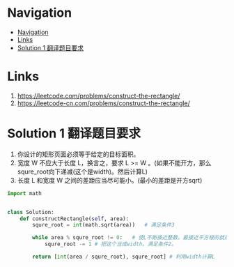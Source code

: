 # Navigation
- [Navigation](#navigation)
- [Links](#links)
- [Solution 1 翻译题目要求](#solution-1-翻译题目要求)

# Links
1. https://leetcode.com/problems/construct-the-rectangle/
2. https://leetcode-cn.com/problems/construct-the-rectangle/


# Solution 1 翻译题目要求
1. 你设计的矩形页面必须等于给定的目标面积。
2. 宽度 W 不应大于长度 L，换言之，要求 L >= W 。(如果不能开方，那么squre_root向下递减(这个是width)。然后计算L)
3. 长度 L 和宽度 W 之间的差距应当尽可能小。(最小的差距是开方sqrt)

```python
import math


class Solution:
    def constructRectangle(self, area):
        squre_root = int(math.sqrt(area))   # 满足条件3

        while area % squre_root != 0:   # 使L不断接近整数。最接近平方根的就是结果。
            squre_root -= 1 # 把这个当成width。满足条件2。

        return [int(area / squre_root), squre_root] # 利用width计算L
```